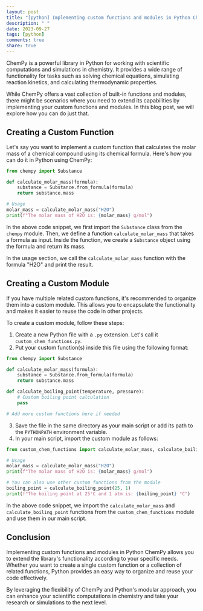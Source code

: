 ```yaml
---
layout: post
title: "[python] Implementing custom functions and modules in Python ChemPy"
description: " "
date: 2023-09-27
tags: [python]
comments: true
share: true
---
```


ChemPy is a powerful library in Python for working with scientific computations and simulations in chemistry. It provides a wide range of functionality for tasks such as solving chemical equations, simulating reaction kinetics, and calculating thermodynamic properties.

While ChemPy offers a vast collection of built-in functions and modules, there might be scenarios where you need to extend its capabilities by implementing your custom functions and modules. In this blog post, we will explore how you can do just that.

## Creating a Custom Function

Let's say you want to implement a custom function that calculates the molar mass of a chemical compound using its chemical formula. Here's how you can do it in Python using ChemPy:

```python
from chempy import Substance

def calculate_molar_mass(formula):
    substance = Substance.from_formula(formula)
    return substance.mass

# Usage
molar_mass = calculate_molar_mass("H2O")
print(f"The molar mass of H2O is: {molar_mass} g/mol")
```

In the above code snippet, we first import the `Substance` class from the `chempy` module. Then, we define a function `calculate_molar_mass` that takes a formula as input. Inside the function, we create a `Substance` object using the formula and return its mass.

In the usage section, we call the `calculate_molar_mass` function with the formula "H2O" and print the result.

## Creating a Custom Module

If you have multiple related custom functions, it's recommended to organize them into a custom module. This allows you to encapsulate the functionality and makes it easier to reuse the code in other projects.

To create a custom module, follow these steps:

1. Create a new Python file with a `.py` extension. Let's call it `custom_chem_functions.py`.
2. Put your custom function(s) inside this file using the following format:

```python
from chempy import Substance

def calculate_molar_mass(formula):
    substance = Substance.from_formula(formula)
    return substance.mass

def calculate_boiling_point(temperature, pressure):
    # Custom boiling point calculation
    pass

# Add more custom functions here if needed
```

3. Save the file in the same directory as your main script or add its path to the `PYTHONPATH` environment variable.
4. In your main script, import the custom module as follows:

```python
from custom_chem_functions import calculate_molar_mass, calculate_boiling_point

# Usage
molar_mass = calculate_molar_mass("H2O")
print(f"The molar mass of H2O is: {molar_mass} g/mol")

# You can also use other custom functions from the module
boiling_point = calculate_boiling_point(25, 1)
print(f"The boiling point at 25°C and 1 atm is: {boiling_point} °C")
```

In the above code snippet, we import the `calculate_molar_mass` and `calculate_boiling_point` functions from the `custom_chem_functions` module and use them in our main script.

## Conclusion

Implementing custom functions and modules in Python ChemPy allows you to extend the library's functionality according to your specific needs. Whether you want to create a single custom function or a collection of related functions, Python provides an easy way to organize and reuse your code effectively.

By leveraging the flexibility of ChemPy and Python's modular approach, you can enhance your scientific computations in chemistry and take your research or simulations to the next level.
